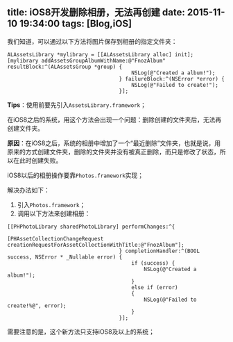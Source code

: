 title: iOS8开发删除相册，无法再创建
date: 2015-11-10 19:34:00
tags: [Blog,iOS]
---
我们知道，可以通过以下方法将图片保存到相册的指定文件夹：

```
ALAssetsLibrary *mylibrary = [[ALAssetsLibrary alloc] init];
[mylibrary addAssetsGroupAlbumWithName:@"FnozAlbum" resultBlock:^(ALAssetsGroup *group) {
                                        NSLog(@"Created a album!");
                                    } failureBlock:^(NSError *error) {
                                        NSLog(@"Failed to create!");
                                    }];
```
**Tips**：使用前要先引入`AssetsLibrary.framework`；

在iOS8之后的系统，用这个方法会出现一个问题：删除创建的文件夹后，无法再创建文件夹。

**原因**：在iOS8之后，系统的相册中增加了一个“最近删除”文件夹，也就是说，用原来的方式创建文件夹，删除的文件夹并没有被真正删除，而只是修改了状态，所以在此时创建失败。
<!--more-->

iOS8以后的相册操作要靠`Photos.framework`实现；

解决办法如下：

1. 引入`Photos.framework`；
2. 调用以下方法来创建相册：

```
[[PHPhotoLibrary sharedPhotoLibrary] performChanges:^{
                                        [PHAssetCollectionChangeRequest creationRequestForAssetCollectionWithTitle:@"FnozAlbum"];
                                    } completionHandler:^(BOOL success, NSError * _Nullable error) {
                                        if (success) {
                                            NSLog(@"Created a album!");
                                        }
                                        else if (error)
                                        {
                                            NSLog(@"Failed to create!%@", error);
                                        }
                                    }];
```

需要注意的是，这个新方法只支持iOS8及以上的系统；